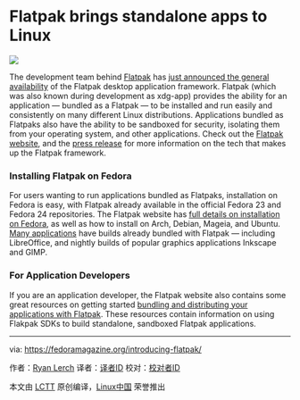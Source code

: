 Flatpak brings standalone apps to Linux
===

![](https://cdn.fedoramagazine.org/wp-content/uploads/2016/06/flatpak-945x400.jpg)

The development team behind [Flatpak][1] has [just announced the general availability][2] of the Flatpak desktop application framework. Flatpak (which was also known during development as xdg-app) provides the ability for an application — bundled as a Flatpak — to be installed and run easily and consistently on many different Linux distributions. Applications bundled as Flatpaks also have the ability to be sandboxed for security, isolating them from your operating system, and other applications. Check out the [Flatpak website][3], and the [press release][4] for more information on the tech that makes up the Flatpak framework.

###  Installing Flatpak on Fedora

For users wanting to run applications bundled as Flatpaks, installation on Fedora is easy, with Flatpak already available in the official Fedora 23 and Fedora 24 repositories. The Flatpak website has [full details on installation on Fedora][5], as well as how to install on Arch, Debian, Mageia, and Ubuntu. [Many applications][6] have builds already bundled with Flatpak — including LibreOffice, and nightly builds of popular graphics applications Inkscape and GIMP.

###  For Application Developers

If you are an application developer, the Flatpak website also contains some great resources on getting started [bundling and distributing your applications with Flatpak][7]. These resources contain information on using Flakpak SDKs to build standalone, sandboxed Flatpak applications.


--------------------------------------------------------------------------------

via: https://fedoramagazine.org/introducing-flatpak/

作者：[Ryan Lerch][a]
译者：[译者ID](https://github.com/译者ID)
校对：[校对者ID](https://github.com/校对者ID)

本文由 [LCTT](https://github.com/LCTT/TranslateProject) 原创编译，[Linux中国](https://linux.cn/) 荣誉推出

[a]: https://fedoramagazine.org/introducing-flatpak/
[1]: http://flatpak.org/
[2]: http://flatpak.org/press/2016-06-21-flatpak-released.html
[3]: http://flatpak.org/
[4]: http://flatpak.org/press/2016-06-21-flatpak-released.html
[5]: http://flatpak.org/getting.html
[6]: http://flatpak.org/apps.html
[7]: http://flatpak.org/developer.html
